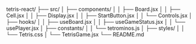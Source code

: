 tetris-react/
├── src/
│   ├── components/
│   │   ├── Board.jsx
│   │   ├── Cell.jsx
│   │   ├── Display.jsx
│   │   ├── StartButton.jsx
│   │   └── Controls.jsx
│   ├── hooks/
│   │   ├── useBoard.jsx
│   │   ├── useGameStatus.jsx
│   │   └── usePlayer.jsx
│   ├── constants/
│   │   └── tetrominos.js
│   ├── styles/
│   │   └── Tetris.css
│   └── TetrisGame.jsx
└── README.md